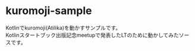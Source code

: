 # kuromoji-sample

Kotlinでkuromoji(Atilika)を動かすサンプルです。  
Kotlinスタートブック出版記念meetupで発表したLTのために動かしてみたソースです。
